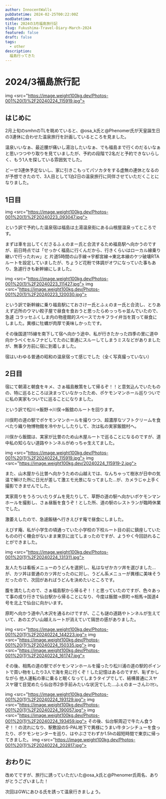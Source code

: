```yaml
---
author: InnocentWalls
pubDatetime: 2024-02-25T00:22:00Z
modDatetime: 
title: 2024の3月福島旅行記
slug: Fukushima-Travel-Diary-March-2024
featured: false
draft: false
tags:
  - other
description:
  福島行ってきた
---
```





# **2024/3福島旅行記**
img <src="https://image.weight100kg.dev/Photos-001%20(1)%2F20240224_115919.jpg">

## **はじめに**

2月上旬のsmhnのTLを眺めていると、@osa_k氏と@Phenomer氏が天皇誕生日の3連休に合わせた温泉旅行を計画しているところを見ました。

温泉いいなぁ、最近腰が痛いし湯治したいなぁ、でも福島まで行くのだるいなぁと思いつつやり取りを見ていましたが、予約の段階で2名だと予約できないらしく、もう1人を探している雰囲気でした。

どーせ3連休予定ないし、家に引きこもってパソカタをする虚無の連休となるのが予想できたので、3人目として1泊2日の温泉旅行に同伴させていただくことになりました。

## **1日目**
img <src="https://image.weight100kg.dev/Photos-001%20(1)%2F20240223_093047.jpg">

という訳で予約した温泉宿は福島は土湯温泉街にある山根屋温泉ってところです。

まずは車を出してくださるふぇのまー氏と合流するため福島駅へ向かうのですが、前日時点では「せっかく福島に行くんだから、行きくらいはローカル線乗り継いで行ったれｗ」と
片道5時間の山手線→宇都宮線→東北本線のケツ破壊RTAルートを設定していましたが、ちょうど花粉で体調がオワになっていた事もあり、急遽行きも新幹線にしました。

img <src="https://image.weight100kg.dev/Photos-001%20(1)%2F20240223_111427.jpg">
img <src="https://image.weight100kg.dev/Photos-001%20(1)%2F20240223_120030.jpg">

という訳で新幹線に乗り福島駅にておさけー氏とふぇのまー氏と合流し、とりあえず近所のウマい餃子屋で昼食を食おうと思ったらめっっちゃ並んでいたので、急遽
コラッセふくしま内の物産館的スペースでカキフライ弁当を買って昼食にしました。異様に牡蠣が肉厚で美味しかったです。

その後国道115線を南下して宿へ向かう途中、私が行きたかった四季の里に道中向かうべくセルフナビしてたのに普通にスルーしてしまうミスなどがありましたが、無事夕方前に宿に到着しました。

宿はいわゆる普通の昭和の温泉宿って感じでした（全く写真撮っていない）

## **2日目**

宿にて朝湯と朝食をキメ、さぁ福島散策をして帰るぞ！！と意気込んでいたものの、特に巡るところは決まっていなかったため、ポケモンマンホール巡りついでに私の実家もついでに巡ることになりました。

という訳で松川→飯野→川俣→飯舘のルートを回ります。

川俣町の道の駅でポケモンマンホールを撮りつつ、超濃厚なソフトクリームを食べたり織り物博物館を冷やかししたりして、次は私の実家飯舘村へ。

川俣から飯舘は、実家が比曽のため山木屋ルートで巡ることになるのですが、道中私の知らない道路やトンネルがめっちゃ生えてました。

img <src="https://image.weight100kg.dev/Photos-001%20(1)%2F20240224_115919.jpg">
img <src="https://image.weight100kg.dev/20240224_115919-2.jpg">

また、山木屋から比曽へ向かうための山越えでは、なんちゃって樹氷が日中の気温で解けた所に日光が差して激エモ光景になってました…が、カメラじゃ上手く撮影できませんでした。

実家周りをうろついたりダムを見たりして、草野の道の駅へ向かいポケモンマンホールを撮影し、さぁ昼飯を食うぞ！とした所、道の駅のレストランが臨時休業でした。

激萎えしたので、急遽飯樋へ行きえびす庵で昼食にしました。

えびす庵、私が小学生の頃通っていた小学校の下校ルート目の前に鎮座していたものの行く機会がないまま東京に出てしまったのですが、ようやく今回訪れることができました。

img <src="https://image.weight100kg.dev/Photos-001%20(1)%2F20240224_131311.jpg">

友人たちは看板メニューのうどんを選択し、私はなぜかカツ丼を選びました…が、カツ丼は普通のカツ丼だったのに対し、うどん系メニューが異様に美味そうだったので、次回があればうどんを決めたいところです。

腹を満たしたので、さぁ福島駅から帰るぞ！！と思っていたのですが、色々あって事の成り行きで仙台駅から帰ることになり、今度は飯舘→原町→相馬→国道4号を北上で仙台に向かいます。

原町へ向かう道中八木沢を通るわけですが、ここも謎の道路やトンネルが生えていて、あのエグい山越えルートが消えていて隔世の感がありました。

img <src="https://image.weight100kg.dev/Photos-001%20(1)%2F20240224_144223.jpg">
img <src="https://image.weight100kg.dev/Photos-001%20(1)%2F20240224_150335.jpg">
img <src="https://image.weight100kg.dev/Photos-001%20(1)%2F20240224_161747.jpg">

その後、相馬の道の駅でポケモンマンホールを撮ったり松川浦の道の駅的ポイントで買い物をしたり3人で海を見に行くぞ！した記憶はあるのですが、恥ずかしながら
他人運転の車に乗ると眠くなってしまうタイプでして、結構普通にスヤスヤ寝て目覚めたら仙台市2歩手前みたいな状況でした…ふぇのまーさんｽﾝﾏｾﾝ。

img <src="https://image.weight100kg.dev/Photos-001%20(1)%2F20240224_193129.jpg">
img <src="https://image.weight100kg.dev/Photos-001%20(1)%2F20240224_190057.jpg">
img <src="https://image.weight100kg.dev/Photos-001%20(1)%2F20240224_193459.jpg">
その後、仙台駅周辺で牛たん食うぞ！！の流れになり、駅敷設のS-PAL地下で異様にうまい牛タンシチューを食ったり、ポケモンセンターを巡り、はやぶさでわずか1.5hの超短時間で東京に帰ってきました。
img <src="https://image.weight100kg.dev/Photos-001%20(1)%2F20240224_202817.jpg">

## **おわりに**

改めてですが、旅行に誘っていただいた@osa_k氏と@Phenomer氏両名、ありがとうございました！

次回はGWにあひる氏を誘って温泉行きましょう。